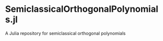 # SemiclassicalOrthogonalPolynomials.jl
A Julia repository for semiclassical orthogonal polynomials
